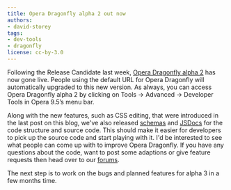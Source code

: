```yaml
---
title: Opera Dragonfly alpha 2 out now
authors:
- david-storey
tags:
- dev-tools
- dragonfly
license: cc-by-3.0
---
```


<p>Following the Release Candidate last week, <a href="http://www.opera.com/products/dragonfly">Opera Dragonfly alpha 2</a> has now gone live.  People using the default URL for Opera Dragonfly will automatically upgraded to this new version.  As always, you can access Opera Dragonfly alpha 2 by clicking on Tools -&gt; Advanced -&gt; Developer Tools in Opera 9.5’s menu bar.</p>

<p>Along with the new features, such as CSS editing, that were introduced in the last post on this blog, we&#39;ve also released <a href="http://dragonfly.opera.com/app/jsDoc/jsDoc/schemas.html">schemas</a> and <a href="http://dragonfly.opera.com/app/jsDoc/jsDoc/index.html">JSDocs</a> for the code structure and source code.  This should make it easier for developers to pick up the source code and start playing with it.  I&#39;d be interested to see what people can come up with to improve Opera Dragonfly.  If you have any questions about the code, want to post some adaptions or give feature requests then head over to our <a href="https://dev.opera.com/forums/forum/11057">forums</a>.</p>

<p>The next step is to work on the bugs and planned features for alpha 3 in a few months time.</p>
